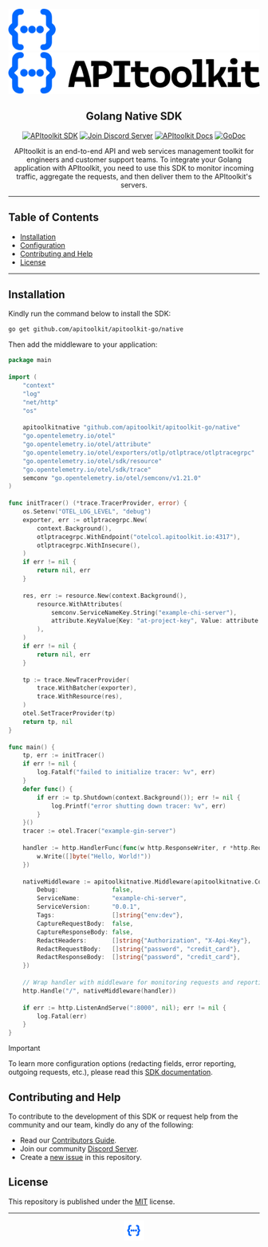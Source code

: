 <div align="center">

![APItoolkit's Logo](https://github.com/apitoolkit/.github/blob/main/images/logo-white.svg?raw=true#gh-dark-mode-only)
![APItoolkit's Logo](https://github.com/apitoolkit/.github/blob/main/images/logo-black.svg?raw=true#gh-light-mode-only)

## Golang Native SDK

[![APItoolkit SDK](https://img.shields.io/badge/APItoolkit-SDK-0068ff?logo=go)](https://github.com/topics/apitoolkit-sdk) [![Join Discord Server](https://img.shields.io/badge/Chat-Discord-7289da)](https://apitoolkit.io/discord?utm_campaign=devrel&utm_medium=github&utm_source=sdks_readme) [![APItoolkit Docs](https://img.shields.io/badge/Read-Docs-0068ff)](https://apitoolkit.io/docs/sdks/golang?utm_campaign=devrel&utm_medium=github&utm_source=sdks_readme) [![GoDoc](https://godoc.org/github.com/apitoolkit/apitoolkit-go?status.svg)](https://godoc.org/github.com/apitoolkit/apitoolkit-go/main/tree/native)

APItoolkit is an end-to-end API and web services management toolkit for engineers and customer support teams. To integrate your Golang application with APItoolkit, you need to use this SDK to monitor incoming traffic, aggregate the requests, and then deliver them to the APItoolkit's servers.

</div>

---

## Table of Contents

- [Installation](#installation)
- [Configuration](#configuration)
- [Contributing and Help](#contributing-and-help)
- [License](#license)

---

## Installation

Kindly run the command below to install the SDK:

```sh
go get github.com/apitoolkit/apitoolkit-go/native
```

Then add the middleware to your application:

```go
package main

import (
	"context"
	"log"
	"net/http"
	"os"

	apitoolkitnative "github.com/apitoolkit/apitoolkit-go/native"
	"go.opentelemetry.io/otel"
	"go.opentelemetry.io/otel/attribute"
	"go.opentelemetry.io/otel/exporters/otlp/otlptrace/otlptracegrpc"
	"go.opentelemetry.io/otel/sdk/resource"
	"go.opentelemetry.io/otel/sdk/trace"
	semconv "go.opentelemetry.io/otel/semconv/v1.21.0"
)

func initTracer() (*trace.TracerProvider, error) {
	os.Setenv("OTEL_LOG_LEVEL", "debug")
	exporter, err := otlptracegrpc.New(
		context.Background(),
		otlptracegrpc.WithEndpoint("otelcol.apitoolkit.io:4317"),
		otlptracegrpc.WithInsecure(),
	)
	if err != nil {
		return nil, err
	}

	res, err := resource.New(context.Background(),
		resource.WithAttributes(
			semconv.ServiceNameKey.String("example-chi-server"),
			attribute.KeyValue{Key: "at-project-key", Value: attribute.StringValue("<YOUR_PROJECT_KEY>")},
		),
	)
	if err != nil {
		return nil, err
	}

	tp := trace.NewTracerProvider(
		trace.WithBatcher(exporter),
		trace.WithResource(res),
	)
	otel.SetTracerProvider(tp)
	return tp, nil
}

func main() {
	tp, err := initTracer()
	if err != nil {
		log.Fatalf("failed to initialize tracer: %v", err)
	}
	defer func() {
		if err := tp.Shutdown(context.Background()); err != nil {
			log.Printf("error shutting down tracer: %v", err)
		}
	}()
	tracer := otel.Tracer("example-gin-server")

	handler := http.HandlerFunc(func(w http.ResponseWriter, r *http.Request) {
		w.Write([]byte("Hello, World!"))
	})

	nativeMiddleware := apitoolkitnative.Middleware(apitoolkitnative.Config{
		Debug:               false,
		ServiceName:         "example-chi-server",
		ServiceVersion:      "0.0.1",
		Tags:                []string{"env:dev"},
		CaptureRequestBody:  false,
		CaptureResponseBody: false,
		RedactHeaders:       []string{"Authorization", "X-Api-Key"},
		RedactRequestBody:   []string{"password", "credit_card"},
		RedactResponseBody:  []string{"password", "credit_card"},
	})

	// Wrap handler with middleware for monitoring requests and reporting errors
	http.Handle("/", nativeMiddleware(handler))

	if err := http.ListenAndServe(":8000", nil); err != nil {
		log.Fatal(err)
	}
}
```

> [!IMPORTANT]
>
> To learn more configuration options (redacting fields, error reporting, outgoing requests, etc.), please read this [SDK documentation](https://apitoolkit.io/docs/sdks/golang/native?utm_campaign=devrel&utm_medium=github&utm_source=sdks_readme).

## Contributing and Help

To contribute to the development of this SDK or request help from the community and our team, kindly do any of the following:

- Read our [Contributors Guide](https://github.com/apitoolkit/.github/blob/main/CONTRIBUTING.md).
- Join our community [Discord Server](https://apitoolkit.io/discord?utm_campaign=devrel&utm_medium=github&utm_source=sdks_readme).
- Create a [new issue](https://github.com/apitoolkit/apitoolkit-go/issues/new/choose) in this repository.

## License

This repository is published under the [MIT](LICENSE) license.

---

<div align="center">

<a href="https://apitoolkit.io?utm_campaign=devrel&utm_medium=github&utm_source=sdks_readme" target="_blank" rel="noopener noreferrer"><img src="https://github.com/apitoolkit/.github/blob/main/images/icon.png?raw=true" width="40" /></a>

</div>
